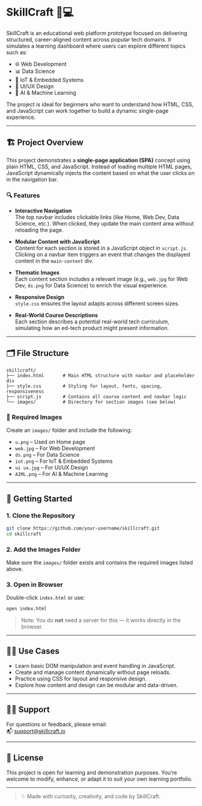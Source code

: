 
# SkillCraft 🧠💻

SkillCraft is an educational web platform prototype focused on delivering structured, career-aligned content across popular tech domains. It simulates a learning dashboard where users can explore different topics such as:

- 🌐 Web Development  
- 📊 Data Science  
- 📡 IoT & Embedded Systems  
- 🎨 UI/UX Design  
- 🤖 AI & Machine Learning  

The project is ideal for beginners who want to understand how HTML, CSS, and JavaScript can work together to build a dynamic single-page experience.

---

## 🏗️ Project Overview

This project demonstrates a **single-page application (SPA)** concept using plain HTML, CSS, and JavaScript. Instead of loading multiple HTML pages, JavaScript dynamically injects the content based on what the user clicks on in the navigation bar.

### 🔍 Features

- **Interactive Navigation**  
  The top navbar includes clickable links (like Home, Web Dev, Data Science, etc.). When clicked, they update the main content area without reloading the page.

- **Modular Content with JavaScript**  
  Content for each section is stored in a JavaScript object in `script.js`. Clicking on a navbar item triggers an event that changes the displayed content in the `main-content` div.

- **Thematic Images**  
  Each content section includes a relevant image (e.g., `web.jpg` for Web Dev, `ds.png` for Data Science) to enrich the visual experience.

- **Responsive Design**  
  `style.css` ensures the layout adapts across different screen sizes.

- **Real-World Course Descriptions**  
  Each section describes a potential real-world tech curriculum, simulating how an ed-tech product might present information.

---

## 🗂️ File Structure

```
skillcraft/
├── index.html       # Main HTML structure with navbar and placeholder div
├── style.css        # Styling for layout, fonts, spacing, responsiveness
├── script.js        # Contains all course content and navbar logic
└── images/          # Directory for section images (see below)
```

### 📸 Required Images

Create an `images/` folder and include the following:

- `u.png` – Used on Home page  
- `web.jpg` – For Web Development  
- `ds.png` – For Data Science  
- `iot.png` – For IoT & Embedded Systems  
- `ui ux.jpg` – For UI/UX Design  
- `AIML.png` – For AI & Machine Learning

---

## 🚀 Getting Started

### 1. Clone the Repository
```bash
git clone https://github.com/your-username/skillcraft.git
cd skillcraft
```

### 2. Add the Images Folder
Make sure the `images/` folder exists and contains the required images listed above.

### 3. Open in Browser
Double-click `index.html` or use:

```bash
open index.html
```

> Note: You do **not** need a server for this — it works directly in the browser.

---

## 🧑‍🏫 Use Cases

- Learn basic DOM manipulation and event handling in JavaScript.
- Create and manage content dynamically without page reloads.
- Practice using CSS for layout and responsive design.
- Explore how content and design can be modular and data-driven.

---

## 🙋‍♀️ Support

For questions or feedback, please email:  
📬 [support@skillcraft.io](mailto:support@skillcraft.io)

---

## 📄 License

This project is open for learning and demonstration purposes. You’re welcome to modify, enhance, or adapt it to suit your own learning portfolio.

---

> ✨ Made with curiosity, creativity, and code by SkillCraft.
